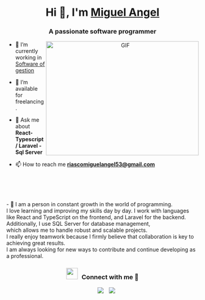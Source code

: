 <h1 align="center">Hi 👋, I'm <a href="https://100rabhcsmc.github.io/Me.io/" target="blank">
Miguel Angel</a></h1>
<h3 align="center">A passionate software programmer</h3>

<a target="_blank" align="center">
  <img align="right" top="500" height="300" width="400" alt="GIF" src="https://media.giphy.com/media/SWoSkN6DxTszqIKEqv/giphy.gif">
</a>

- 🔭 I’m currently working in <a href="https://mr.utredvital.com" target="blank">Software of gestion</a>

- 🤝 I’m available for freelancing.

- 💬 Ask me about **React-Typescript / Laravel - Sql Server**

- 📫 How to reach me **riascomiguelangel53@gmail.com**

<br/>
<br/>
<br/>
<br/>
- 📄 I am a person in constant growth in the world of programming. <br/> I love learning and improving my skills day by day. I work with languages ​​like React and TypeScript on the frontend, and Laravel for the backend. Additionally, I use SQL Server for database management, <br/> which allows me to handle robust and scalable projects. <br/> I really enjoy teamwork because I firmly believe that collaboration is key to achieving great results. <br/> I am always looking for new ways to contribute and continue developing as a professional.
<br/>
<h3 align="center" > <img src="https://media.giphy.com/media/iY8CRBdQXODJSCERIr/giphy.gif" width="30" height="30" style="margin-right: 10px;">Connect with me 🤝 </h3>

<p align="center">

 <div align="center"  class="icons-social" style="margin-left: 10px;">
        <a style="margin-left: 10px;"  target="_blank" href="https://www.linkedin.com/in/saurabhmchavan/">
			<img src="https://img.icons8.com/doodle/40/000000/linkedin--v2.png"></a>
        <a style="margin-left: 10px;" target="_blank" href="https://github.com/100rabhcsmc">
		<img src="https://img.icons8.com/doodle/40/000000/github--v1.png"></a>
 </div>

</p>

